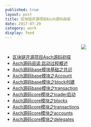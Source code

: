 ```yaml
---    
published: true
layout: post    
title: 区块链开源项目Asch源码阅读
date: 2017-07-29  
category: work    
display: feed
---    
```


<center>  
<img src="http://images.yanyiwu.com/xas.jpg" class="photo"></img>  
</center>  

+ [区块链开源项目Asch源码初探](/work/2017/07/29/read-asch-source-code.html) 
+ [Asch源码阅读:启动过程概述](/work/2018/02/05/source-code-asch-init.html) 
+ [Asch源码base模块基础之共识](/work/2018/02/08/asch-base-consensus.html) 
+ [Asch源码base模块之Account](/work/2018/03/03/asch-base-account.html) 
+ [Asch源码base模块之block创建](/work/2018/03/04/asch-base-block.html) 
+ [Asch源码base模块之transaction](/work/2018/03/10/asch-base-transaction.html) 
+ [Asch源码core模块之loader启动](/work/2018/03/17/asch-core-loader.html) 
+ [Asch源码core模块之blocks](/work/2018/03/20/asch-core-blocks.html) 
+ [Asch源码core模块之transactions](/work/2018/03/28/asch-core-transactions.html) 
+ [Asch源码core模块之accounts](/work/2018/04/01/asch-core-accounts.html) 
+ [Asch源码core模块之delegates](/work/2018/04/05/asch-core-delegates.html) 
